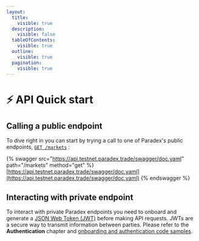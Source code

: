 ```yaml
---
layout:
  title:
    visible: true
  description:
    visible: false
  tableOfContents:
    visible: true
  outline:
    visible: true
  pagination:
    visible: true
---
```


# ⚡ API Quick start

## Calling a public endpoint

To dive right in you can start by trying a call to one of Paradex's public endpoints, [`GET /markets`](https://docs.api.prod.paradex.trade/#list-available-markets) :&#x20;

{% swagger src="https://api.testnet.paradex.trade/swagger/doc.yaml" path="/markets" method="get" %}
[https://api.testnet.paradex.trade/swagger/doc.yaml](https://api.testnet.paradex.trade/swagger/doc.yaml)
{% endswagger %}

## Interacting with private endpoint

To interact with private Paradex endpoints you need to onboard and generate a [JSON Web Token (JWT)](https://jwt.io/introduction) before making API requests. JWTs are a secure way to transmit information between parties. Please refer to the **Authentication** chapter and [onboarding and authentication code samples](https://github.com/tradeparadex/code-samples).
